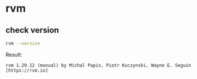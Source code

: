 # rvm

## check version

```sh
rvm --version
```

Result:
```
rvm 1.29.12 (manual) by Michal Papis, Piotr Kuczynski, Wayne E. Seguin [https://rvm.io]
```
